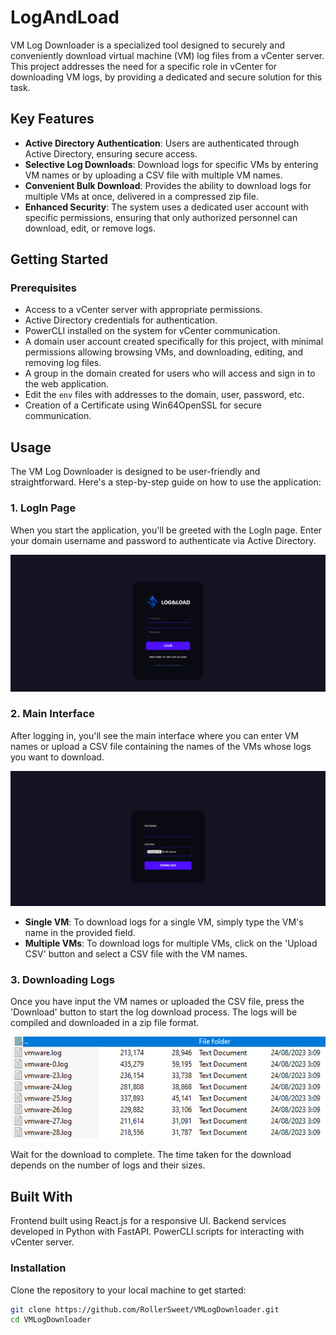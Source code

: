 # LogAndLoad

VM Log Downloader is a specialized tool designed to securely and conveniently download virtual machine (VM) log files from a vCenter server. This project addresses the need for a specific role in vCenter for downloading VM logs, by providing a dedicated and secure solution for this task.

## Key Features

- **Active Directory Authentication**: Users are authenticated through Active Directory, ensuring secure access.
- **Selective Log Downloads**: Download logs for specific VMs by entering VM names or by uploading a CSV file with multiple VM names.
- **Convenient Bulk Download**: Provides the ability to download logs for multiple VMs at once, delivered in a compressed zip file.
- **Enhanced Security**: The system uses a dedicated user account with specific permissions, ensuring that only authorized personnel can download, edit, or remove logs.

## Getting Started

### Prerequisites

- Access to a vCenter server with appropriate permissions.
- Active Directory credentials for authentication.
- PowerCLI installed on the system for vCenter communication.
- A domain user account created specifically for this project, with minimal permissions allowing browsing VMs, and downloading, editing, and removing log files.
- A group in the domain created for users who will access and sign in to the web application.
- Edit the `env` files with addresses to the domain, user, password, etc.
- Creation of a Certificate using Win64OpenSSL for secure communication.

## Usage

The VM Log Downloader is designed to be user-friendly and straightforward. Here's a step-by-step guide on how to use the application:

### 1. LogIn Page

When you start the application, you'll be greeted with the LogIn page. Enter your domain username and password to authenticate via Active Directory.

![LogIn Page](/Screenshots/LogAndLoadLogin.png)

### 2. Main Interface

After logging in, you'll see the main interface where you can enter VM names or upload a CSV file containing the names of the VMs whose logs you want to download.

![Main Interface](/Screenshots/LogAndLoadMain.png)

- **Single VM**: To download logs for a single VM, simply type the VM's name in the provided field.
- **Multiple VMs**: To download logs for multiple VMs, click on the 'Upload CSV' button and select a CSV file with the VM names.

### 3. Downloading Logs

Once you have input the VM names or uploaded the CSV file, press the 'Download' button to start the log download process. The logs will be compiled and downloaded in a zip file format.

![Downloading Logs](/Screenshots/LogAndLoadRar.png)

Wait for the download to complete. The time taken for the download depends on the number of logs and their sizes.

## Built With

Frontend built using React.js for a responsive UI.
Backend services developed in Python with FastAPI.
PowerCLI scripts for interacting with vCenter server.

### Installation

Clone the repository to your local machine to get started:

```bash
git clone https://github.com/RollerSweet/VMLogDownloader.git
cd VMLogDownloader
```
